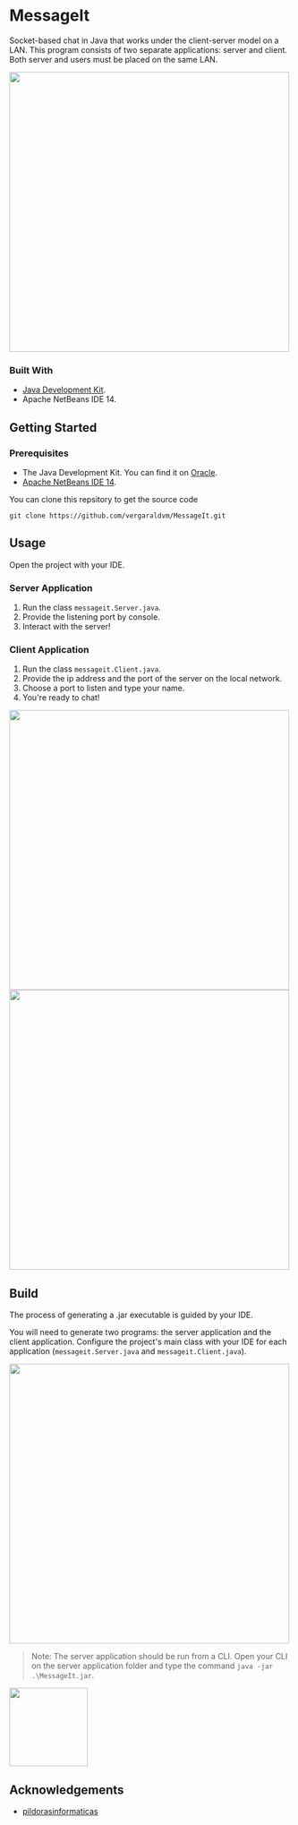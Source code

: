 # MessageIt
Socket-based chat in Java that works under the client-server model on a LAN. This program consists of two separate applications: server and client. Both server and users must be placed on the same LAN.

<img src="https://user-images.githubusercontent.com/73978713/176770899-9d9a8fca-af59-4591-bcf6-d1b0ff73386c.png" height="500">

### Built With

 - [Java Development Kit](https://www.oracle.com/java/technologies/downloads/).
 - Apache NetBeans IDE 14.

## Getting Started
### Prerequisites

 - The Java Development Kit. You can find it on [Oracle](https://www.oracle.com/java/technologies/downloads/).
 - [Apache NetBeans IDE 14](https://netbeans.apache.org).

You can clone this repsitory to get the source code

    git clone https://github.com/vergaraldvm/MessageIt.git

## Usage

Open the project with your IDE.

### Server Application

  1. Run the class `messageit.Server.java`.
  2. Provide the listening port by console.
  3. Interact with the server!

### Client Application

 1. Run the class `messageit.Client.java`.
 2. Provide the ip address and the port of the server on the local network.
 3. Choose a port to listen and type your name.
 4. You're ready to chat!
 
 <img src="https://user-images.githubusercontent.com/73978713/176770904-73af4fa3-a91f-4d79-bf50-4172ddd0840e.png" height="500">
 <img src="https://user-images.githubusercontent.com/73978713/176770899-9d9a8fca-af59-4591-bcf6-d1b0ff73386c.png" height="500">
 
## Build

The process of generating a .jar executable is guided by your IDE.

You will need to generate two programs: the server application and the client application. Configure the project's main class with your IDE for each application (`messageit.Server.java` and `messageit.Client.java`).

<img src="https://user-images.githubusercontent.com/73978713/176773195-6ae7a368-34cd-4a8b-b8ea-cb1e1eb33a11.png" height="500">

> Note: The server application should be run from a CLI. Open your CLI on the server application folder and type the command `java -jar .\MessageIt.jar`.
<img src="https://user-images.githubusercontent.com/73978713/176770895-a399eef5-23ee-4b1f-8102-14a60a6f4fa1.png" height="140">

## Acknowledgements

 - [pildorasinformaticas](https://youtube.com/playlist?list=PLU8oAlHdN5BktAXdEVCLUYzvDyqRQJ2lk)
